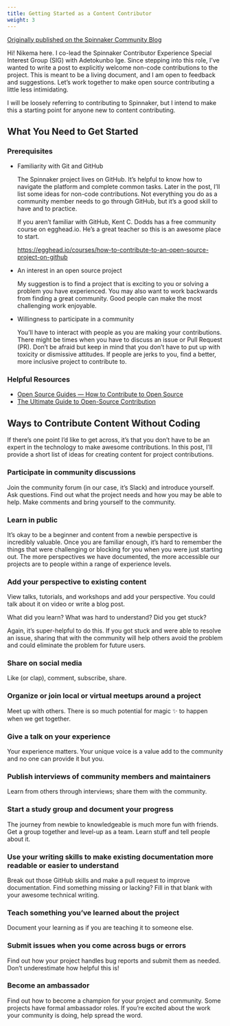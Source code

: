 ```yaml
---
title: Getting Started as a Content Contributor
weight: 3
---
```


[Originally published on the Spinnaker Community Blog](https://blog.spinnaker.io/getting-started-as-a-content-contributor-fd4d3bde420a)

Hi! Nikema here. I co-lead the Spinnaker Contributor Experience Special Interest Group (SIG) with Adetokunbo Ige. Since stepping into this role, I’ve wanted to write a post to explicitly welcome non-code contributions to the project. This is meant to be a living document, and I am open to feedback and suggestions. Let’s work together to make open source contributing a little less intimidating.

I will be loosely referring to contributing to Spinnaker, but I intend to make this a starting point for anyone new to content contributing.

## What You Need to Get Started

### Prerequisites

- Familiarity with Git and GitHub

  The Spinnaker project lives on GitHub. It’s helpful to know how to navigate the platform and complete common tasks. Later in the post, I’ll list some ideas for non-code contributions. Not everything you do as a community member needs to go through GitHub, but it’s a good skill to have and to practice.

  If you aren’t familiar with GitHub, Kent C. Dodds has a free community course on egghead.io. He’s a great teacher so this is an awesome place to start.

  https://egghead.io/courses/how-to-contribute-to-an-open-source-project-on-github

- An interest in an open source project

  My suggestion is to find a project that is exciting to you or solving a problem you have experienced. You may also want to work backwards from finding a great community. Good people can make the most challenging work enjoyable.

- Willingness to participate in a community

  You’ll have to interact with people as you are making your contributions. There might be times when you have to discuss an issue or Pull Request (PR). Don’t be afraid but keep in mind that you don’t have to put up with toxicity or dismissive attitudes. If people are jerks to you, find a better, more inclusive project to contribute to.

### Helpful Resources

- [Open Source Guides — How to Contribute to Open Source](https://opensource.guide/how-to-contribute/#how-to-submit-a-contribution)
- [The Ultimate Guide to Open-Source Contribution](https://builtin.com/software-engineering-perspectives/open-source-contribution)

## Ways to Contribute Content Without Coding

If there’s one point I’d like to get across, it’s that you don’t have to be an expert in the technology to make awesome contributions. In this post, I’ll provide a short list of ideas for creating content for project contributions.

### Participate in community discussions

Join the community forum (in our case, it’s Slack) and introduce yourself. Ask questions. Find out what the project needs and how you may be able to help. Make comments and bring yourself to the community.

### Learn in public

It’s okay to be a beginner and content from a newbie perspective is incredibly valuable. Once you are familiar enough, it’s hard to remember the things that were challenging or blocking for you when you were just starting out. The more perspectives we have documented, the more accessible our projects are to people within a range of experience levels.

### Add your perspective to existing content

View talks, tutorials, and workshops and add your perspective. You could talk about it on video or write a blog post.

What did you learn? What was hard to understand? Did you get stuck?

Again, it’s super-helpful to do this. If you got stuck and were able to resolve an issue, sharing that with the community will help others avoid the problem and could eliminate the problem for future users.

### Share on social media

Like (or clap), comment, subscribe, share.

### Organize or join local or virtual meetups around a project

Meet up with others. There is so much potential for magic ✨ to happen when we get together.

### Give a talk on your experience

Your experience matters. Your unique voice is a value add to the community and no one can provide it but you.

### Publish interviews of community members and maintainers

Learn from others through interviews; share them with the community.

### Start a study group and document your progress

The journey from newbie to knowledgeable is much more fun with friends. Get a group together and level-up as a team. Learn stuff and tell people about it.

### Use your writing skills to make existing documentation more readable or easier to understand

Break out those GitHub skills and make a pull request to improve documentation. Find something missing or lacking? Fill in that blank with your awesome technical writing.

### Teach something you’ve learned about the project

Document your learning as if you are teaching it to someone else.

### Submit issues when you come across bugs or errors

Find out how your project handles bug reports and submit them as needed. Don’t underestimate how helpful this is!

### Become an ambassador

Find out how to become a champion for your project and community. Some projects have formal ambassador roles. If you’re excited about the work your community is doing, help spread the word.
